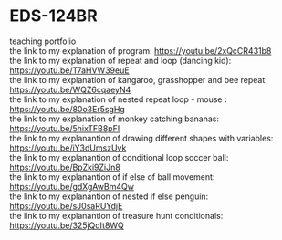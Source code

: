# EDS-124BR
teaching portfolio <br>
the link to my explanation of program: https://youtu.be/2xQcCR431b8 <br>
the link to my explanation of repeat and loop (dancing kid): https://youtu.be/T7aHVW39euE <br>
the link to my explanation of kangaroo, grasshopper and bee repeat: https://youtu.be/WQZ6cqaeyN4 <br>
the link to my explanation of nested repeat loop - mouse : https://youtu.be/80o3Er5sgHg <br>
the link to my explanation of monkey catching bananas: https://youtu.be/5hixTFB8pFI <br>
the link to my explanantion of drawing different shapes with variables: https://youtu.be/iY3dUmszUvk <br>
the link to my explanantion of conditional loop soccer ball: https://youtu.be/BpZki9ZiJn8 <br>
the link to my explanantion of if else of ball movement: https://youtu.be/gdXgAwBm4Qw <br>
the link to my explanantion of nested if else penguin: https://youtu.be/sJ0saRUYdjE <br>
the link to my explanantion of treasure hunt conditionals: https://youtu.be/325jQdIt8WQ

